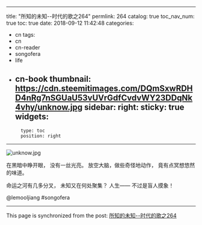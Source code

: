 
---
title: "所知的未知--时代的歌之264"
permlink: 264
catalog: true
toc_nav_num: true
toc: true
date: 2018-09-12 11:42:48
categories:
- cn
tags:
- cn
- cn-reader
- songofera
- life
- cn-book
thumbnail: https://cdn.steemitimages.com/DQmSxwRDHD4nRg7nSGUaU53vUVrGdfCvdvWY23DDqNk4vhy/unknow.jpg
sidebar:
    right:
        sticky: true
widgets:
    -
        type: toc
        position: right
---


![unknow.jpg](https://cdn.steemitimages.com/DQmSxwRDHD4nRg7nSGUaU53vUVrGdfCvdvWY23DDqNk4vhy/unknow.jpg)



在黑暗中睁开眼，
没有一丝光亮。
放空大脑，做些奇怪地动作，
竟有点冥想悠然的味道。

命运之河有几多分叉，
未知又在何处聚集？
人生——
不过是盲人摸象！


@lemooljiang #songofera

- - -

This page is synchronized from the post: [所知的未知--时代的歌之264](https://steemit.com/@lemooljiang/264)
